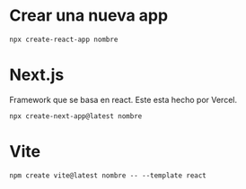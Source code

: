 # Crear una nueva app

`npx create-react-app nombre`

# Next.js

Framework que se basa en react. Este esta hecho por Vercel.

`npx create-next-app@latest nombre`

# Vite

`npm create vite@latest nombre -- --template react`
